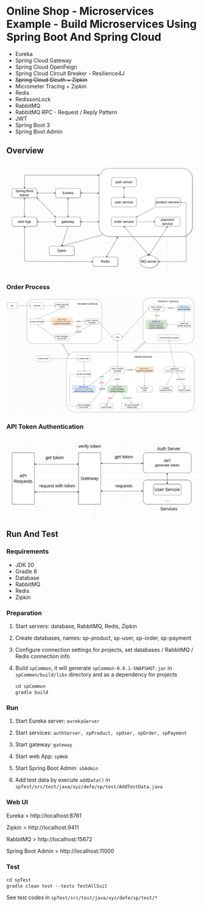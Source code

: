 # Online Shop - Microservices Example - Build Microservices Using Spring Boot And Spring Cloud

- Eureka
- Spring Cloud Gateway
- Spring Cloud OpenFeign
- Spring Cloud Circuit Breaker - Resilience4J
- ~~Spring Cloud Sleuth + Zipkin~~  
- Micrometer Tracing + Zipkin  
- Redis
- RedissonLock  
- RabbitMQ
- RabbitMQ RPC - Request / Reply Pattern
- JWT
- Spring Boot 3
- Spring Boot Admin

## Overview

![Overview](./images/sp-overview.png)  

### Order Process

![Order Process](./images/order-process.png)

### API Token Authentication

![API Token Authentication](./images/sp-token-authentication.png)

## Run And Test

### Requirements

- JDK 20
- Gradle 8
- Database
- RabbitMQ
- Redis
- Zipkin

### Preparation

1. Start servers: database, RabbitMQ, Redis, Zipkin

2. Create databases, names: sp-product, sp-user, sp-order, sp-payment

3. Configure connection settings for projects,
   set databases / RabbitMQ / Redis connection info

4. Build `spCommon`, it will generate `spCommon-0.0.1-SNAPSHOT.jar` in `spCommon/build/libs` directory and as a dependency for projects
   
   ```shell
   cd spCommon
   gradle build
   ```

### Run

1. Start Eureka server: `eurekaServer`

2. Start services: `authServer, spProduct, spUser, spOrder, spPayment`  

3. Start gateway: `gateway`

4. Start web App: `spWeb`

5. Start Spring Boot Admin: `sbAdmin`

6. Add test data by execute
   `addData()` in `spTest/src/test/java/xyz/defe/sp/test/AddTestData.java`

### Web UI

Eureka > http://localhost:8761  

Zipkin > http://localhost:9411  

RabbitMQ > http://localhost:15672  

Spring Boot Admin > http://localhost:11000

### Test

   ```shell
   cd spTest
   gradle clean test --tests TestAllSuit
   ```

See test codes in `spTest/src/test/java/xyz/defe/sp/test/*`
